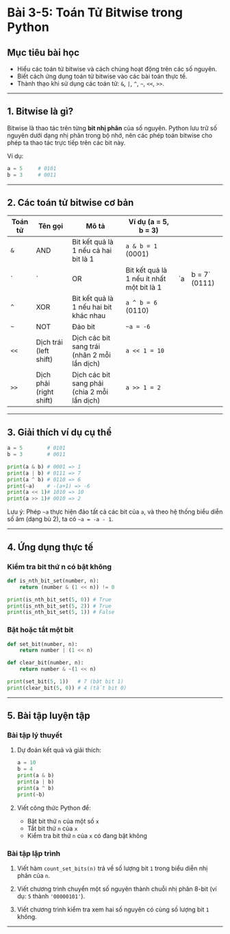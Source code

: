 
# Bài 3-5: Toán Tử Bitwise trong Python

## Mục tiêu bài học

* Hiểu các toán tử bitwise và cách chúng hoạt động trên các số nguyên.
* Biết cách ứng dụng toán tử bitwise vào các bài toán thực tế.
* Thành thạo khi sử dụng các toán tử: `&`, `|`, `^`, `~`, `<<`, `>>`.

---

## 1. Bitwise là gì?

Bitwise là thao tác trên từng **bit nhị phân** của số nguyên. Python lưu trữ số nguyên dưới dạng nhị phân trong bộ nhớ, nên các phép toán bitwise cho phép ta thao tác trực tiếp trên các bit này.

Ví dụ:

```python
a = 5     # 0101
b = 3     # 0011
```

---

## 2. Các toán tử bitwise cơ bản

| Toán tử | Tên gọi                 | Mô tả                                        | Ví dụ (a = 5, b = 3)                      |     |                |
| ------- | ----------------------- | -------------------------------------------- | ----------------------------------------- | --- | -------------- |
| `&`     | AND                     | Bit kết quả là 1 nếu cả hai bit là 1         | `a & b = 1` (0001)                        |     |                |
| \`      | \`                      | OR                                           | Bit kết quả là 1 nếu ít nhất một bit là 1 | \`a | b = 7\` (0111) |
| `^`     | XOR                     | Bit kết quả là 1 nếu hai bit khác nhau       | `a ^ b = 6` (0110)                        |     |                |
| `~`     | NOT                     | Đảo bit                                      | `~a = -6`                                 |     |                |
| `<<`    | Dịch trái (left shift)  | Dịch các bit sang trái (nhân 2 mỗi lần dịch) | `a << 1 = 10`                             |     |                |
| `>>`    | Dịch phải (right shift) | Dịch các bit sang phải (chia 2 mỗi lần dịch) | `a >> 1 = 2`                              |     |                |

---

## 3. Giải thích ví dụ cụ thể

```python
a = 5        # 0101
b = 3        # 0011

print(a & b) # 0001 => 1
print(a | b) # 0111 => 7
print(a ^ b) # 0110 => 6
print(~a)    # -(a+1) => -6
print(a << 1)# 1010 => 10
print(a >> 1)# 0010 => 2
```

Lưu ý: Phép `~a` thực hiện đảo tất cả các bit của `a`, và theo hệ thống biểu diễn số âm (dạng bù 2), ta có `~a = -a - 1`.

---

## 4. Ứng dụng thực tế

### Kiểm tra bit thứ n có bật không

```python
def is_nth_bit_set(number, n):
    return (number & (1 << n)) != 0

print(is_nth_bit_set(5, 0)) # True
print(is_nth_bit_set(5, 2)) # True
print(is_nth_bit_set(5, 1)) # False
```

### Bật hoặc tắt một bit

```python
def set_bit(number, n):
    return number | (1 << n)

def clear_bit(number, n):
    return number & ~(1 << n)

print(set_bit(5, 1))   # 7 (bật bit 1)
print(clear_bit(5, 0)) # 4 (tắt bit 0)
```

---

## 5. Bài tập luyện tập

### Bài tập lý thuyết

1. Dự đoán kết quả và giải thích:

   ```python
   a = 10
   b = 4
   print(a & b)
   print(a | b)
   print(a ^ b)
   print(~b)
   ```

2. Viết công thức Python để:

   * Bật bit thứ `n` của một số `x`
   * Tắt bit thứ `n` của `x`
   * Kiểm tra bit thứ `n` của `x` có đang bật không

### Bài tập lập trình

1. Viết hàm `count_set_bits(n)` trả về số lượng bit `1` trong biểu diễn nhị phân của `n`.

2. Viết chương trình chuyển một số nguyên thành chuỗi nhị phân 8-bit (ví dụ: `5` thành `'00000101'`).

3. Viết chương trình kiểm tra xem hai số nguyên có cùng số lượng bit `1` không.

---
